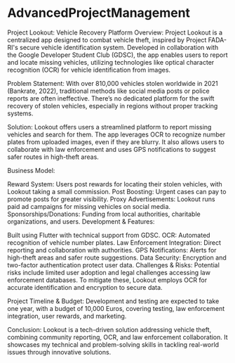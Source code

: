 # AdvancedProjectManagement
Project Lookout: Vehicle Recovery Platform
Overview: Project Lookout is a centralized app designed to combat vehicle theft, inspired by Project FADA-RI's secure vehicle identification system. Developed in collaboration with the Google Developer Student Club (GDSC), the app enables users to report and locate missing vehicles, utilizing technologies like optical character recognition (OCR) for vehicle identification from images.

Problem Statement: With over 810,000 vehicles stolen worldwide in 2021 (Bankrate, 2022), traditional methods like social media posts or police reports are often ineffective. There’s no dedicated platform for the swift recovery of stolen vehicles, especially in regions without proper tracking systems.

Solution: Lookout offers users a streamlined platform to report missing vehicles and search for them. The app leverages OCR to recognize number plates from uploaded images, even if they are blurry. It also allows users to collaborate with law enforcement and uses GPS notifications to suggest safer routes in high-theft areas.

Business Model:

Reward System: Users post rewards for locating their stolen vehicles, with Lookout taking a small commission.
Post Boosting: Urgent cases can pay to promote posts for greater visibility.
Proxy Advertisements: Lookout runs paid ad campaigns for missing vehicles on social media.
Sponsorships/Donations: Funding from local authorities, charitable organizations, and users.
Development & Features:

Built using Flutter with technical support from GDSC.
OCR: Automated recognition of vehicle number plates.
Law Enforcement Integration: Direct reporting and collaboration with authorities.
GPS Notifications: Alerts for high-theft areas and safer route suggestions.
Data Security: Encryption and two-factor authentication protect user data.
Challenges & Risks: Potential risks include limited user adoption and legal challenges accessing law enforcement databases. To mitigate these, Lookout employs OCR for accurate identification and encryption to secure data.

Project Timeline & Budget: Development and testing are expected to take one year, with a budget of 10,000 Euros, covering testing, law enforcement integration, user rewards, and marketing.

Conclusion: Lookout is a tech-driven solution addressing vehicle theft, combining community reporting, OCR, and law enforcement collaboration. It showcases my technical and problem-solving skills in tackling real-world issues through innovative solutions.
